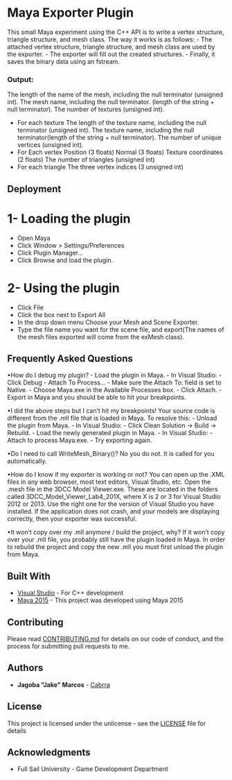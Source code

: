 Maya Exporter Plugin
====================

This small Maya experiment using the C++ API is to write a vertex structure, triangle structure, and mesh class. 
The way it works is as follows: 
	- The attached vertex structure, triangle structure, and mesh class are used by the exporter.
	- The exporter will fill out the created structures. 
	- Finally, it saves the binary data using an fstream. 

### Output:
 The length of the name of the mesh, including the null terminator (unsigned int).
 The mesh name, including the null terminator. (length of the string + null terminator).
 The number of textures (unsigned int).
 - For each texture
 	The length of the texture name, including the null terminator (unsigned int).
 	The texture name, including the null terminator(length of the string + null terminator).
	The number of unique vertices (unsigned int).
 - For Each vertex
	Position (3 floats)
	Normal (3 floats)
	Texture coordinates (2 floats)
	The number of triangles (unsigned int)
 - For each triangle
	The three vertex indices (3 unsigned int)

## Deployment

1- Loading the plugin
==================

  - Open Maya
  - Click Window > Settings/Preferences
  - Click Plugin Manager…
  - Click Browse and load the plugin.

2- Using the plugin
================  

  - Click File
  - Click the box next to Export All
  - In the drop down menu Choose your Mesh and Scene Exporter.
  - Type the file name you want for the scene file, and export(The names of the mesh files exported will come from the exMesh class).

## Frequently Asked Questions

•How do I debug my plugin?
	- Load the plugin in Maya.
	- In Visual Studio:
	  - Click Debug
	  - Attach To Process…
	  - Make sure the Attach To: field is set to Native.
	  - Choose Maya.exe in the Available Processes box.
	  - Click Attach.
	  - Export in Maya and you should be able to hit your breakpoints.

•I did the above steps but I can’t hit my breakpoints!
	Your source code is different from the .mll file that is loaded in Maya.  To resolve this:
	- Unload the plugin from Maya.
	- In Visual Studio:
	- Click Clean Solution -> Build -> Rebuild.
	- Load the newly generated plugin in Maya.
	- In Visual Studio:
	  - Attach to process Maya.exe.
	  - Try exporting again.

•Do I need to call WriteMesh_Binary()?
	No you do not.  It is called for you automatically.

•How do I know if my exporter is working or not?
	You can open up the .XML files in any web browser, most text editors, Visual Studio, etc.
	Open the .mesh file in the 3DCC Model Viewer.exe.  These are located in the folders called 3DCC_Model_Viewer_Lab4_201X, where X is 2 or 3 for Visual Studio 2012 or 2013.  Use the right one for the version of Visual Studio you have installed.
	If the application does not crash, and your models are displaying correctly, then your exporter was successful.

•It won’t copy over my .mll anymore / build the project, why?
	If it won’t copy over your .mll file, you probably still have the plugin loaded in Maya. In order to rebuild the project and copy the new .mll you must first unload the plugin from Maya.
	
## Built With

* [Visual Studio](https://visualstudio.microsoft.com/) 					- For C++ development
* [Maya 2015](https://knowledge.autodesk.com/support/maya/downloads) 	- This project was developed using Maya 2015

## Contributing

Please read [CONTRIBUTING.md](https://github.com/Cabrra/Contributing-template/blob/master/Contributing-template.md) for details on our code of conduct, and the process for submitting pull requests to me.
	
## Authors

* **Jagoba "Jake" Marcos** - [Cabrra](https://github.com/Cabrra)

## License

This project is licensed under the unlicense - see the [LICENSE](LICENSE) file for details

## Acknowledgments

* Full Sail University - Game Development Department
